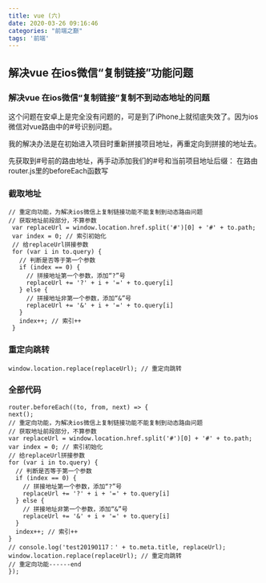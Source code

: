 ```yaml
---
title: vue (六)
date: 2020-03-26 09:16:46
categories: "前端之巅"
tags: '前端'
---
```


## 解决vue 在ios微信“复制链接”功能问题

### 解决vue 在ios微信“复制链接”复制不到动态地址的问题

这个问题在安卓上是完全没有问题的，可是到了iPhone上就彻底失效了。因为ios微信对vue路由中的#号识别问题。

我的解决办法是在初始进入项目时重新拼接项目地址，再重定向到拼接的地址去。

先获取到#号前的路由地址，再手动添加我们的#号和当前项目地址后缀：
在路由router.js里的beforeEach函数写

### 截取地址

~~~
// 重定向功能，为解决ios微信上复制链接功能不能复制到动态路由问题
// 获取地址前段部分，不算参数
 var replaceUrl = window.location.href.split('#')[0] + '#' + to.path;
 var index = 0; // 索引初始化
 // 给replaceUrl拼接参数
 for (var i in to.query) {
   // 判断是否等于第一个参数
   if (index == 0) {
     // 拼接地址第一个参数，添加“?”号
     replaceUrl += '?' + i + '=' + to.query[i]
   } else {
     // 拼接地址非第一个参数，添加“&”号
     replaceUrl += '&' + i + '=' + to.query[i]
   }
   index++; // 索引++
 }
~~~

### 重定向跳转

~~~
window.location.replace(replaceUrl); // 重定向跳转 
~~~

### 全部代码

~~~
router.beforeEach((to, from, next) => {	  
next();
// 重定向功能，为解决ios微信上复制链接功能不能复制到动态路由问题
// 获取地址前段部分，不算参数
var replaceUrl = window.location.href.split('#')[0] + '#' + to.path;
var index = 0; // 索引初始化
// 给replaceUrl拼接参数
for (var i in to.query) {
  // 判断是否等于第一个参数
  if (index == 0) {
    // 拼接地址第一个参数，添加“?”号
    replaceUrl += '?' + i + '=' + to.query[i]
  } else {
    // 拼接地址非第一个参数，添加“&”号
    replaceUrl += '&' + i + '=' + to.query[i]
  }
  index++; // 索引++
}
// console.log('test20190117：' + to.meta.title, replaceUrl);
window.location.replace(replaceUrl); // 重定向跳转
// 重定向功能------end
});
~~~
